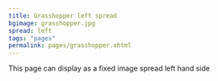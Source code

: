 ```yaml
---
title: Grasshopper left spread
bgimage: grasshopper.jpg
spread: left
tags: "pages"
permalink: pages/grasshopper.xhtml
---
```



This page can display as a fixed image spread left hand side 